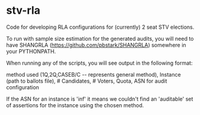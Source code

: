 # stv-rla
Code for developing RLA configurations for (currently) 2 seat STV elections.

To run with sample size estimation for the generated audits, you will need to
have SHANGRLA (https://github.com/pbstark/SHANGRLA) somewhere in your
PYTHONPATH.

When running any of the scripts, you will see output in the following format:

method used (1Q,2Q,CASEB/C -- represents general method), Instance (path to ballots file), # Candidates, # Voters, Quota, ASN for audit configuration

If the ASN for an instance is 'inf' it means we couldn't find an 'auditable' set of assertions for the instance using the chosen method.


